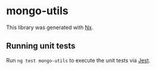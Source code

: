 # mongo-utils

This library was generated with [Nx](https://nx.dev).

## Running unit tests

Run `ng test mongo-utils` to execute the unit tests via [Jest](https://jestjs.io).
